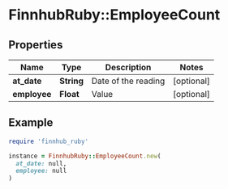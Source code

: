 # FinnhubRuby::EmployeeCount

## Properties

| Name | Type | Description | Notes |
| ---- | ---- | ----------- | ----- |
| **at_date** | **String** | Date of the reading | [optional] |
| **employee** | **Float** | Value | [optional] |

## Example

```ruby
require 'finnhub_ruby'

instance = FinnhubRuby::EmployeeCount.new(
  at_date: null,
  employee: null
)
```

